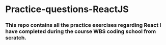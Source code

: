 # Practice-questions-ReactJS


### This repo contains all the practice exercises regarding React I have completed during the course WBS coding school from scratch.
